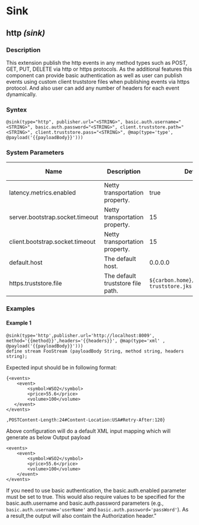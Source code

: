 # Sink


## http _(sink)_


### Description

This extension publish the http events in any method types such as POST, GET, PUT, DELETE  via http or https
protocols. As the additional features this component can provide basic
authentication as well as user can publish events using custom client truststore
files when publishing events via https protocol. And also user can add any
number of headers for each event dynamically.

### Syntex

```
@sink(type="http", publisher.url="<STRING>", basic.auth.username="<STRING>", basic.auth.password="<STRING>", client.truststore.path="<STRING>", client.truststore.pass="<STRING>", @map(type='type', @payload('{{payloadBody}}')))
```
### System Parameters

|Name	|Description| Default Value| Possible Parameters|
|-------|-----------|--------------|--------------------|
|latency.metrics.enabled|Netty transportation property.|true|N/A|
|server.bootstrap.socket.timeout|Netty transportation property.|15|N/A|
|client.bootstrap.socket.timeout|Netty transportation property.|15|N/A|
|default.host|The default host.|0.0.0.0|N/A|
|https.truststore.file|The default truststore file path.|`${carbon.home}/conf/security/client-truststore.jks`|N/A|

### Examples

#### Example 1
```
@sink(type='http',publisher.url='http://localhost:8009', method='{{method}}',headers='{{headers}}', @map(type='xml' , @payload('{{payloadBody}}')))
define stream FooStream (payloadBody String, method string, headers string);
```
Expected input should be in following format:
```
{<events>
    <event>
        <symbol>WSO2</symbol>
        <price>55.6</price>
        <volume>100</volume>
   </event>
</events>

,POSTContent-Length:24#Content-Location:USA#Retry-After:120}
```
Above configuration will do a default XML input mapping which will generate as below
Output payload
```
<events>
    <event>   
        <symbol>WSO2</symbol>
        <price>55.6</price>
        <volume>100</volume>
    </event>
</events>
```
If you need to use basic authentication, the
basic.auth.enabled parameter must be set to true. This would also require
values to be specified for the basic.auth.username and basic.auth.password
parameters (e.g., `basic.auth.username='userName'` and
`basic.auth.password='passWord'`). As a result,the output will also contain the
Authorization header."

